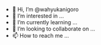- 👋 Hi, I’m @wahyukanigoro
- 👀 I’m interested in ...
- 🌱 I’m currently learning ...
- 💞️ I’m looking to collaborate on ...
- 📫 How to reach me ...

<!---
wahyukanigoro/wahyukanigoro is a ✨ special ✨ repository because its `README.md` (this file) appears on your GitHub profile.
You can click the Preview link to take a look at your changes.
--->

